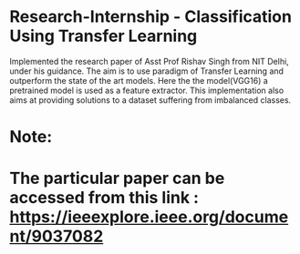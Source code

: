 # Research-Internship - Classification Using Transfer Learning
Implemented the research paper of Asst Prof Rishav Singh from NIT Delhi, under his guidance. The aim is to use paradigm of Transfer Learning and outperform the state of the art models. Here the the model(VGG16) a pretrained model is used as a feature extractor. This implementation also aims at providing solutions to a dataset suffering from imbalanced classes.
# Note:
# The particular paper can be accessed from this link : https://ieeexplore.ieee.org/document/9037082
